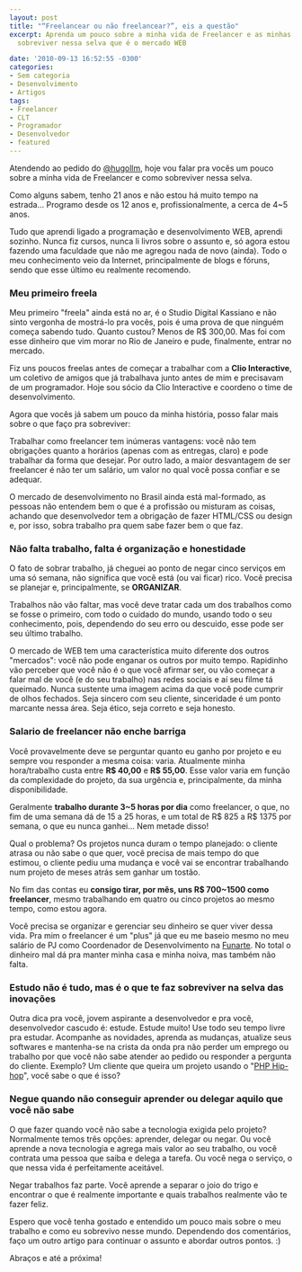 ```yaml
---
layout: post
title: "“Freelancear ou não freelancear?”, eis a questão"
excerpt: Aprenda um pouco sobre a minha vida de Freelancer e as minhas dicas para
  sobreviver nessa selva que é o mercado WEB

date: '2010-09-13 16:52:55 -0300'
categories:
- Sem categoria
- Desenvolvimento
- Artigos
tags:
- Freelancer
- CLT
- Programador
- Desenvolvedor
- featured
---
```

Atendendo ao pedido do <a href="http://twitter.com/hugollm">@hugollm</a>, hoje vou falar pra vocês um pouco sobre a minha vida de Freelancer e como sobreviver nessa selva.

Como alguns sabem, tenho 21 anos e não estou há muito tempo na estrada... Programo desde os 12 anos e, profissionalmente, a cerca de 4~5 anos.

Tudo que aprendi ligado a programação e desenvolvimento WEB, aprendi sozinho. Nunca fiz cursos, nunca li livros sobre o assunto e, só agora estou fazendo uma faculdade que não me agregou nada de novo (ainda). Todo o meu conhecimento veio da Internet, principalmente de blogs e fóruns, sendo que esse último eu realmente recomendo.

<h3>Meu primeiro freela</h3>
Meu primeiro "freela" ainda está no ar, é o <span class="removed_link" title="http://cassianodigital.com.br/">Studio Digital Kassiano</span> e não sinto vergonha de mostrá-lo pra vocês, pois é uma prova de que ninguém começa sabendo tudo. Quanto custou? Menos de R$ 300,00. Mas foi com esse dinheiro que vim morar no Rio de Janeiro e pude, finalmente, entrar no mercado.

Fiz uns poucos freelas antes de começar a trabalhar com a <strong>Clio Interactive</strong>, um coletivo de amigos que já trabalhava junto antes de mim e precisavam de um programador. Hoje sou sócio da Clio Interactive e coordeno o time de desenvolvimento.

Agora que vocês já sabem um pouco da minha história, posso falar mais sobre o que faço pra sobreviver:

Trabalhar como freelancer tem inúmeras vantagens: você não tem obrigações quanto a horários (apenas com as entregas, claro) e pode trabalhar da forma que desejar. Por outro lado, a maior desvantagem de ser freelancer é não ter um salário, um valor no qual você possa confiar e se adequar.

O mercado de desenvolvimento no Brasil ainda está mal-formado, as pessoas não entendem bem o que é a profissão ou misturam as coisas, achando que desenvolvedor tem a obrigação de fazer HTML/CSS ou design e, por isso, sobra trabalho pra quem sabe fazer bem o que faz.

<h3>Não falta trabalho, falta é organização e honestidade</h3>
O fato de sobrar trabalho, já cheguei ao ponto de negar cinco serviços em uma só semana, não significa que você está (ou vai ficar) rico. Você precisa se planejar e, principalmente, se <strong>ORGANIZAR</strong>.

Trabalhos não vão faltar, mas você deve tratar cada um dos trabalhos como se fosse o primeiro, com todo o cuidado do mundo, usando todo o seu conhecimento, pois, dependendo do seu erro ou descuido, esse pode ser seu último trabalho.

O mercado de WEB tem uma característica muito diferente dos outros "mercados": você não pode enganar os outros por muito tempo. Rapidinho vão perceber que você não é o que você afirmar ser, ou vão começar a falar mal de você (e do seu trabalho) nas redes sociais e aí seu filme tá queimado. Nunca sustente uma imagem acima da que você pode cumprir de olhos fechados. Seja sincero com seu cliente, sinceridade é um ponto marcante nessa área. Seja ético, seja correto e seja honesto.

<h3>Salario de freelancer não enche barriga</h3>
Você provavelmente deve se perguntar quanto eu ganho por projeto e eu sempre vou responder a mesma coisa: varia. Atualmente minha hora/trabalho custa entre <strong>R$ 40,00</strong> e <strong>R$ 55,00</strong>. Esse valor varia em função da complexidade do projeto, da sua urgência e, principalmente, da minha disponibilidade.

Geralmente <strong>trabalho durante 3~5 horas por dia</strong> como freelancer, o que, no fim de uma semana dá de 15 a 25 horas, e um total de R$ 825 a R$ 1375 por semana, o que eu nunca ganhei... Nem metade disso!

Qual o problema? Os projetos nunca duram o tempo planejado: o cliente atrasa ou não sabe o que quer, você precisa de mais tempo do que estimou, o cliente pediu uma mudança e você vai se encontrar trabalhando num projeto de meses atrás sem ganhar um tostão.

No fim das contas eu <strong>consigo tirar, por mês, uns R$ 700~1500 como freelancer</strong>, mesmo trabalhando em quatro ou cinco projetos ao mesmo tempo, como estou agora.

Você precisa se organizar e gerenciar seu dinheiro se quer viver dessa vida. Pra mim o freelancer é um "plus" já que eu me baseio mesmo no meu salário de PJ como Coordenador de Desenvolvimento na <a href="http://www.funarte.gov.br/">Funarte</a>. No total o dinheiro mal dá pra manter minha casa e minha noiva, mas também não falta.

<h3>Estudo não é tudo, mas é o que te faz sobreviver na selva das inovações</h3>
Outra dica pra você, jovem aspirante a desenvolvedor e pra você, desenvolvedor cascudo é: estude. Estude muito! Use todo seu tempo livre pra estudar. Acompanhe as novidades, aprenda as mudanças, atualize seus softwares e mantenha-se na crista da onda pra não perder um emprego ou trabalho por que você não sabe atender ao pedido ou responder a pergunta do cliente. Exemplo? Um cliente que queira um projeto usando o "<a href="http://developers.facebook.com/blog/post/358">PHP Hip-hop</a>", você sabe o que é isso?

<h3>Negue quando não conseguir aprender ou delegar aquilo que você não sabe</h3>
O que fazer quando você não sabe a tecnologia exigida pelo projeto? Normalmente temos três opções: aprender, delegar ou negar. Ou você aprende a nova tecnologia e agrega mais valor ao seu trabalho, ou você contrata uma pessoa que saiba e delega a tarefa. Ou você nega o serviço, o que nessa vida é perfeitamente aceitável.

Negar trabalhos faz parte. Você aprende a separar o joio do trigo e encontrar o que é realmente importante e quais trabalhos realmente vão te fazer feliz.

Espero que você tenha gostado e entendido um pouco mais sobre o meu trabalho e como eu sobrevivo nesse mundo. Dependendo dos comentários, faço um outro artigo para continuar o assunto e abordar outros pontos. :)

Abraços e até a próxima!

